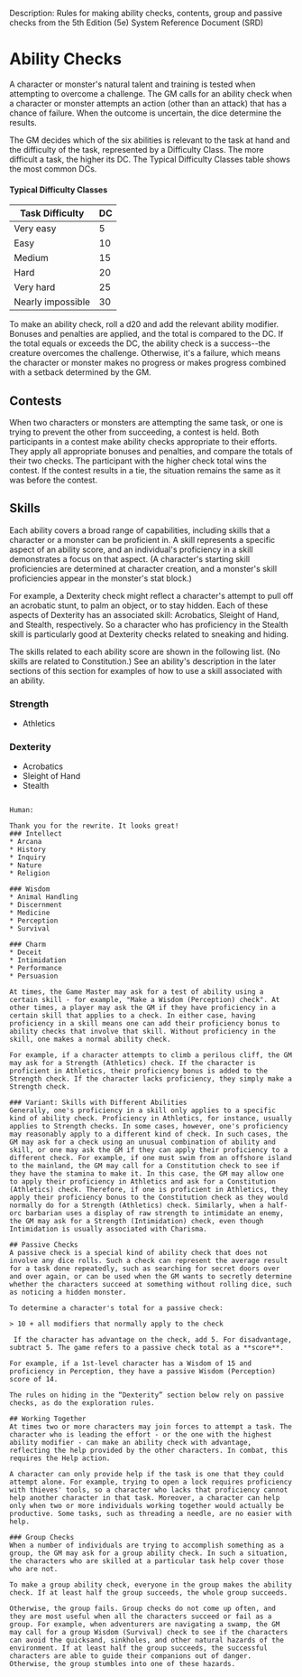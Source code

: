 Description: Rules for making ability checks, contents, group and passive checks from the 5th Edition (5e) System Reference Document (SRD)

# Ability Checks 
A character or monster's natural talent and training is tested when attempting to overcome a challenge. The GM calls for an ability check when a character or monster attempts an action (other than an attack) that has a chance of failure. When the outcome is uncertain, the dice determine the results.

The GM decides which of the six abilities is relevant to the task at hand and the difficulty of the task, represented by a Difficulty Class. The more difficult a task, the higher its DC. The Typical Difficulty Classes table shows the most common DCs.

#### Typical Difficulty Classes
| Task Difficulty   | DC |
|-------------------|----| 
| Very easy         | 5  |
| Easy              | 10 |
| Medium            | 15 |
| Hard              | 20 |
| Very hard         | 25 |
| Nearly impossible | 30 |

To make an ability check, roll a d20 and add the relevant ability modifier. Bonuses and penalties are applied, and the total is compared to the DC. If the total equals or exceeds the DC, the ability check is a success--the creature overcomes the challenge. Otherwise, it's a failure, which means the character or monster makes no progress or makes progress combined with a setback determined by the GM.

## Contests 
When two characters or monsters are attempting the same task, or one is trying to prevent the other from succeeding, a contest is held. Both participants in a contest make ability checks appropriate to their efforts. They apply all appropriate bonuses and penalties, and compare the totals of their two checks. The participant with the higher check total wins the contest. If the contest results in a tie, the situation remains the same as it was before the contest.

## Skills 
Each ability covers a broad range of capabilities, including skills that a character or a monster can be proficient in. A skill represents a specific aspect of an ability score, and an individual's proficiency in a skill demonstrates a focus on that aspect. (A character's starting skill proficiencies are determined at character creation, and a monster's skill proficiencies appear in the monster's stat block.)

For example, a Dexterity check might reflect a character's attempt to pull off an acrobatic stunt, to palm an object, or to stay hidden. Each of these aspects of Dexterity has an associated skill: Acrobatics, Sleight of Hand, and Stealth, respectively. So a character who has proficiency in the Stealth skill is particularly good at Dexterity checks related to sneaking and hiding.

The skills related to each ability score are shown in the following list. (No skills are related to Constitution.) See an ability's description in the later sections of this section for examples of how to use a skill associated with an ability. 

### Strength 
* Athletics 

### Dexterity 
* Acrobatics
* Sleight of Hand 
* Stealth 
```

Human:

Thank you for the rewrite. It looks great!
### Intellect
* Arcana
* History
* Inquiry
* Nature
* Religion

### Wisdom
* Animal Handling
* Discernment
* Medicine
* Perception
* Survival

### Charm
* Deceit
* Intimidation
* Performance
* Persuasion

At times, the Game Master may ask for a test of ability using a certain skill - for example, "Make a Wisdom (Perception) check". At other times, a player may ask the GM if they have proficiency in a certain skill that applies to a check. In either case, having proficiency in a skill means one can add their proficiency bonus to ability checks that involve that skill. Without proficiency in the skill, one makes a normal ability check.

For example, if a character attempts to climb a perilous cliff, the GM may ask for a Strength (Athletics) check. If the character is proficient in Athletics, their proficiency bonus is added to the Strength check. If the character lacks proficiency, they simply make a Strength check.

### Variant: Skills with Different Abilities
Generally, one's proficiency in a skill only applies to a specific kind of ability check. Proficiency in Athletics, for instance, usually applies to Strength checks. In some cases, however, one's proficiency may reasonably apply to a different kind of check. In such cases, the GM may ask for a check using an unusual combination of ability and skill, or one may ask the GM if they can apply their proficiency to a different check. For example, if one must swim from an offshore island to the mainland, the GM may call for a Constitution check to see if they have the stamina to make it. In this case, the GM may allow one to apply their proficiency in Athletics and ask for a Constitution (Athletics) check. Therefore, if one is proficient in Athletics, they apply their proficiency bonus to the Constitution check as they would normally do for a Strength (Athletics) check. Similarly, when a half-orc barbarian uses a display of raw strength to intimidate an enemy, the GM may ask for a Strength (Intimidation) check, even though Intimidation is usually associated with Charisma.

## Passive Checks
A passive check is a special kind of ability check that does not involve any dice rolls. Such a check can represent the average result for a task done repeatedly, such as searching for secret doors over and over again, or can be used when the GM wants to secretly determine whether the characters succeed at something without rolling dice, such as noticing a hidden monster.

To determine a character's total for a passive check: 

> 10 + all modifiers that normally apply to the check

 If the character has advantage on the check, add 5. For disadvantage, subtract 5. The game refers to a passive check total as a **score**.

For example, if a 1st-level character has a Wisdom of 15 and proficiency in Perception, they have a passive Wisdom (Perception) score of 14.

The rules on hiding in the “Dexterity” section below rely on passive checks, as do the exploration rules. 

## Working Together
At times two or more characters may join forces to attempt a task. The character who is leading the effort - or the one with the highest ability modifier - can make an ability check with advantage, reflecting the help provided by the other characters. In combat, this requires the Help action.

A character can only provide help if the task is one that they could attempt alone. For example, trying to open a lock requires proficiency with thieves' tools, so a character who lacks that proficiency cannot help another character in that task. Moreover, a character can help only when two or more individuals working together would actually be productive. Some tasks, such as threading a needle, are no easier with help. 

### Group Checks
When a number of individuals are trying to accomplish something as a group, the GM may ask for a group ability check. In such a situation, the characters who are skilled at a particular task help cover those who are not.

To make a group ability check, everyone in the group makes the ability check. If at least half the group succeeds, the whole group succeeds.

Otherwise, the group fails. Group checks do not come up often, and they are most useful when all the characters succeed or fail as a group. For example, when adventurers are navigating a swamp, the GM may call for a group Wisdom (Survival) check to see if the characters can avoid the quicksand, sinkholes, and other natural hazards of the environment. If at least half the group succeeds, the successful characters are able to guide their companions out of danger. Otherwise, the group stumbles into one of these hazards.